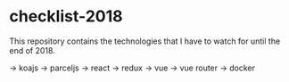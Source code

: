 # checklist-2018
This repository contains the technologies that I have to watch for until the end of 2018.

-> koajs
-> parceljs
-> react
-> redux
-> vue
-> vue router
-> docker
